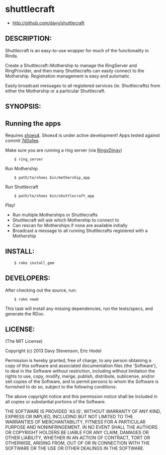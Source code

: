# shuttlecraft

* http://github.com/davy/shuttlecraft

## DESCRIPTION:

Shuttlecraft is an easy-to-use wrapper for much of the functionality in Rinda. 

Create a Shuttlecraft::Mothership to manage the RingServer and RingProvider, and then many Shuttlecrafts can easily connect to the Mothership. Registration management is easy and automatic.

Easily broadcast messages to all registered services (ie. Shuttlecrafts) from either the Mothership or a particular Shuttlecraft.


## SYNOPSIS:

Running the apps
----------------

Requires [shoes4](https://github.com/shoes/shoes4). Shoes4 is under active development! Apps tested against commit [7d0a1ee](https://github.com/shoes/shoes4/commit/7d0a1eefea601917dd01419b14ded2812d0acb9f).

Make sure you are running a ring server (via [RingyDingy](https://github.com/drbrain/RingyDingy))

        $ ring_server
        
Run Mothership

        $ path/to/shoes bin/mothership_app
        
Run Shuttlecraft

        $ path/to/shoes bin/shuttlecraft_app
        
Play!

* Run multiple Motherships or Shuttlecrafts
* Shuttlecraft will ask which Mothership to connect to
* Can rescan for Motherships if none are available initially
* Broadcast a message to all running Shuttlecrafts registered with a Mothership

## INSTALL:

        $ rake install_gem

## DEVELOPERS:

After checking out the source, run:

        $ rake newb

This task will install any missing dependencies, run the tests/specs,
and generate the RDoc.

## LICENSE:

(The MIT License)

Copyright (c) 2013 Davy Stevenson, Eric Hodel

Permission is hereby granted, free of charge, to any person obtaining
a copy of this software and associated documentation files (the
'Software'), to deal in the Software without restriction, including
without limitation the rights to use, copy, modify, merge, publish,
distribute, sublicense, and/or sell copies of the Software, and to
permit persons to whom the Software is furnished to do so, subject to
the following conditions:

The above copyright notice and this permission notice shall be
included in all copies or substantial portions of the Software.

THE SOFTWARE IS PROVIDED 'AS IS', WITHOUT WARRANTY OF ANY KIND,
EXPRESS OR IMPLIED, INCLUDING BUT NOT LIMITED TO THE WARRANTIES OF
MERCHANTABILITY, FITNESS FOR A PARTICULAR PURPOSE AND NONINFRINGEMENT.
IN NO EVENT SHALL THE AUTHORS OR COPYRIGHT HOLDERS BE LIABLE FOR ANY
CLAIM, DAMAGES OR OTHER LIABILITY, WHETHER IN AN ACTION OF CONTRACT,
TORT OR OTHERWISE, ARISING FROM, OUT OF OR IN CONNECTION WITH THE
SOFTWARE OR THE USE OR OTHER DEALINGS IN THE SOFTWARE.
